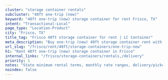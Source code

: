 ```yaml
---
cluster: "storage container rentals"
subcluster: "40ft one-trip (new)"
keyword: "40ft one-trip (new) storage container for rent Frisco, TX"
intent: "Transactional-Local"
page_type: "Location-Product"
city: "Frisco, TX"
title_tag: "Frisco 40ft storage container for rent | LC Container"
meta_description: "Buy one-trip (new) 40ft storage container rent with local delivery in Frisco, TX. LC Container — local Since 2003. Request a fast quote today."
url_slug: "/frisco/rent/40ft/storage-containers/one-trip-new"
h1: "Rent 40ft one-trip (new) storage container in Frisco"
internal_links: "/frisco/storage-containers/rentals,/delivery"
priority: 1
notes: "State minimum rental terms, monthly rate ranges, delivery/pickup fees, service area."
noindex: false
---
```


<!-- TODO: Add unique city/inventory copy, images, and internal links here. -->
